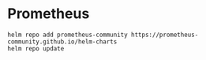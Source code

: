# Prometheus
```
helm repo add prometheus-community https://prometheus-community.github.io/helm-charts
helm repo update
```